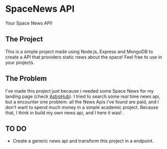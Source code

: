 # SpaceNews API
Your Space News API!

## The Project
This is a simple project made using Node.js, Express and MongoDB to create a API that providers static news about the space! Feel free to use in your projects.

## The Problem
I've made this project just because i needed some Space News for my landing page (check <a href="astrohub.vercel.app">AstroHub</a>). I tried to search some real time news api, but a encounter one problem: all the News Apis i've found are paid, and I don't want to spend much money in a simple academic project. Because that, I think in build my own news api, and I here it was!
.
## TO DO
- Create a generic news api and transform this project in a endpoint.
